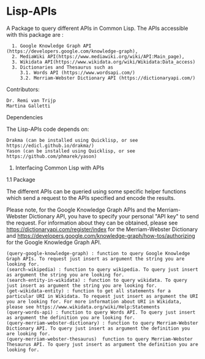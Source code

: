 # Lisp-APIs

A Package to query different APIs in Common Lisp. The APIs accessible with this package are : 

      1. Google Knowledge Graph API (https://developers.google.com/knowledge-graph), 
      2. MediaWiki API(https://www.mediawiki.org/wiki/API:Main_page), 
      3. Wikidata API(https://www.wikidata.org/wiki/Wikidata:Data_access)
      3. Dictionaries and Thesaurus such as 
         3.1. Words API (https://www.wordsapi.com/)
         3.2. Merriam-Webster Dictionary API (https://dictionaryapi.com/)

Contributors:

    Dr. Remi van Trijp
    Martina Galletti
    
Dependencies

The Lisp-APIs code depends on:

    Drakma (can be installed using Quicklisp, or see https://edicl.github.io/drakma/)
    Yason (can be installed using Quicklisp, or see https://github.com/phmarek/yason)

1. Interfacing Common Lisp with APIs

1.1 Package

The different APIs can be queried using some specific helper functions which send a request to the APIs specified and encode the results. 

Please note, for the Google Knowledge Graph APIs and the Merriam-Webster Dictionary API, you have to specify your personal "API key" to send the request. For information about they can be obtained, please see https://dictionaryapi.com/register/index for the Merriam-Webster Dictionary and https://developers.google.com/knowledge-graph/how-tos/authorizing for the Google Knowledge Graph API. 

    (query-google-knowledge-graph) : function to query Google Knowledge Graph APIs. To request just insert as argument the string you are looking for. 
    (search-wikipedia) : function to query wikipedia. To query just insert as argument the string you are looking for. 
    (search-entity-in-wikidata) : function to query wikidata. To query just insert as argument the string you are looking for. 
    (get-wikidata-entity) : function to get all statements for a particular URI in Wikidata. To request just insert as argument the URI you are looking for. For more information about URI in Wikidata, please see https://www.wikidata.org/wiki/Help:Statements 
    (query-words-api) : function to query Words API. To query just insert as argument the definition you are looking for. 
    (query-merriam-webster-dictionary) : function to query Merriam-Webster Dictionary API. To query just insert as argument the definition you are looking for. 
    (query-merriam-webster-thesaurus)  function to query Merriam-Webster Thesaurus API. To query just insert as argument the definition you are looking for. 
    



